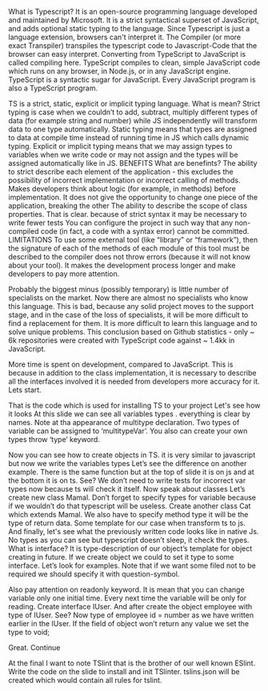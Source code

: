 What is Typescript? It is an open-source programming language developed and maintained by Microsoft. It is a strict syntactical superset of JavaScript, and adds optional static typing to the language.
Since Typescript is just a language extension, browsers can't interpret it. The Compiler (or more exact Transpiler) transpiles the typescript code to Javascript-Code that the browser can easy  interpret. Converting from TypeScript to JavaScript is called compiling here. TypeScript compiles to clean, simple JavaScript code which runs on any browser, in Node.js, or in any JavaScript engine. TypeScript is a syntactic sugar for JavaScript. Every JavaScript program is also a TypeScript program.

TS is a strict, static, explicit or implicit typing language. What is mean?
Strict typing is case when we couldn’t
to add, subtract, multiply different types of data (for example string and number) while JS independently will transform data to one type automatically.
Static typing means that types are assigned to data at compile time instead of running time in JS which calls dynamic typing.
Explicit or implicit typing means that we may assign types to variables when we write code or may not assign and the types will be assigned automatically like in JS.
BENEFITS
What are benefints?
The ability to strict describe each element of the application - this excludes the possibility of incorrect implementation or incorrect calling of methods.
Makes developers think about  logic (for example, in methods) before implementation.
It does not give the opportunity to change one piece of the application, breaking the other
The ability to describe the scope of class properties. That is clear.
because of strict syntax it may be necessary to write fewer tests
You can configure the project in such way that any non-compiled code (in fact, a code with a syntax error) cannot be committed.
LIMITATIONS
To use some external tool (like “library” or “framework”), then the signature of each of the methods of each module of this tool must be described to the compiler does not throw errors (because it will not know about your tool). It makes the development process longer and make developers to pay more attention.

Probably the biggest minus (possibly temporary) is little number of specialists on the market. Now there are almost  no specialists who know this language. This is bad, because any solid project moves to the support stage, and in the case of the loss of specialists, it will be more difficult to find a replacement for them. It is more difficult to learn this language and to solve unique problems. This conclusion based on Github statistics - only ~ 6k repositories were created with TypeScript code against ~ 1.4kk in JavaScript.


More time is spent on development, compared to JavaScript. This is because in addition to the class implementation, it is necessary to describe all the interfaces involved it is needed from developers more accuracy for it.
Lets start.

That is the code which is used for installing TS to your project
Let's see how it looks
At this slide we can see all variables types . everything is clear by names.  Note at tha appearance of multitype declaration. Two types of variable can be assigned to ‘multitypeVar’.
You also can create your own types throw ‘type’ keyword.

Now you can see how to create objects in TS. it is very similar to javascript but now we write the variables types
Let’s see the difference on another example. There is the same function but at the top of slide it is on js and at the bottom it is on ts. See? We don’t need to write tests for incorrect var types now because ts will check it itself.
Now speak about classes
Let’s create new class Mamal. Don’t forget to specify types for variable because if we wouldn’t do that typescript will be useless.
Create another class Cat which extends Mamal. We also have to specify method type it will be the type of return data.
Some template for our case when transform ts to js.
And finally, let's see what the previously written code looks like in native Js. No types as you can see but typescript doesn’t sleep, it check the types.
What is interface? It is type-description of our object’s template for object creating in future. If we create object we could to set it type to some interface. Let’s look for examples.
Note that if we want some filed not to be required we should specify it with question-symbol.

Also pay attention on readonly keyword. It is mean that you can change variable only one initial time. Every next time the variable will be only for reading.
Create interface IUser. And after create the object employee with type of IUser. See? Now type of employee id = number as we have written earlier in the IUser.
If the field of object won’t return any value we set the type to void;

Great. Continue

At the final I want to note TSlint that is the brother of our well known ESlint. Write the code on the slide to install and init TSlinter. tslins.json will be created which would contain all rules for tslint.

